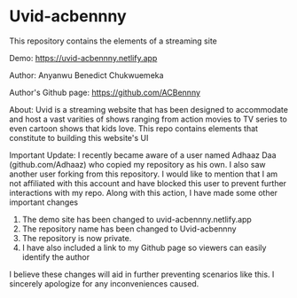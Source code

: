 # Uvid-acbennny
 This repository contains the elements of a streaming site

Demo: https://uvid-acbennny.netlify.app

Author: Anyanwu Benedict Chukwuemeka

Author's Github page: https://github.com/ACBennny

About: 
Uvid is a streaming website that has been designed to accommodate and host a vast varities of shows ranging from action movies to TV series to even cartoon shows that kids love. This repo contains elements that constitute to building this website's UI

Important Update:
I recently became aware of a user named Adhaaz Daa (github.com/Adhaaz) who copied my repository as his own. I also saw another user forking from this repository. I would like to mention that I am not affiliated with this account and have blocked this user to prevent further interactions with my repo. Along with this action, I have made some other important changes

1. The demo site has been changed to uvid-acbennny.netlify.app
2. The repository name has been changed to Uvid-acbennny
3. The repository is now private.
4. I have also included a link to my Github page so viewers can easily identify the author

I believe these changes will aid in further preventing scenarios like this. I sincerely apologize for any inconveniences caused.

